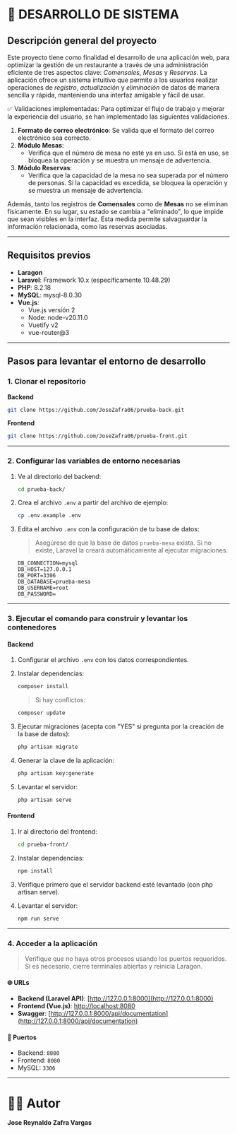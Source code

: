 # 📌 DESARROLLO DE SISTEMA

## Descripción general del proyecto

Este proyecto tiene como finalidad el desarrollo de una aplicación web, para optimizar la gestión de un restaurante a través de una administración eficiente de tres aspectos clave: *Comensales*, *Mesas* y *Reservas*. La aplicación ofrece un sistema intuitivo que permite a los usuarios realizar operaciones de 
*registro*, *actualización* y *eliminación* de datos de manera sencilla y rápida, manteniendo una interfaz amigable y fácil de usar.

✅ Validaciones implementadas: Para optimizar el flujo de trabajo y mejorar la experiencia del usuario, se han implementado las siguientes validaciones.

1. **Formato de correo electrónico**: Se valida que el formato del correo electrónico sea correcto.
2. **Módulo Mesas**:
   - Verifica que el número de mesa no esté ya en uso. Si está en uso, se bloquea la operación y se muestra un mensaje de advertencia.
3. **Módulo Reservas**:
   - Verifica que la capacidad de la mesa no sea superada por el número de personas. Si la capacidad es excedida, se bloquea la operación 
   y se muestra un mensaje de advertencia.

Además, tanto los registros de **Comensales** como de **Mesas** no se eliminan físicamente. En su lugar, su estado se cambia a "eliminado", 
lo que impide que sean visibles en la interfaz. Esta medida permite salvaguardar la información relacionada, como las reservas asociadas.

---

## Requisitos previos

- **Laragon**
- **Laravel**: Framework 10.x (específicamente 10.48.29)
- **PHP**: 8.2.18
- **MySQL**: mysql-8.0.30
- **Vue.js**:
  - Vue.js versión 2
  - Node: node-v20.11.0
  - Vuetify v2
  - vue-router@3

---

## Pasos para levantar el entorno de desarrollo

### 1. Clonar el repositorio

**Backend**  
```bash
git clone https://github.com/JoseZafra06/prueba-back.git
```

**Frontend**  
```bash
git clone https://github.com/JoseZafra06/prueba-front.git
```

---

### 2. Configurar las variables de entorno necesarias

1. Ve al directorio del backend:
   ```bash
   cd prueba-back/
   ```

2. Crea el archivo `.env` a partir del archivo de ejemplo:
   ```bash
   cp .env.example .env
   ```

3. Edita el archivo `.env` con la configuración de tu base de datos:
   > Asegúrese de que la base de datos `prueba-mesa` exista. Si no existe, Laravel la creará automáticamente al ejecutar migraciones.

   ```env
   DB_CONNECTION=mysql
   DB_HOST=127.0.0.1
   DB_PORT=3306
   DB_DATABASE=prueba-mesa
   DB_USERNAME=root
   DB_PASSWORD=
   ```

---

### 3. Ejecutar el comando para construir y levantar los contenedores

#### **Backend**

1. Configurar el archivo `.env` con los datos correspondientes.

2. Instalar dependencias:  
   ```bash
   composer install
   ```

   > Si hay conflictos:
   ```bash
   composer update
   ```

3. Ejecutar migraciones (acepta con "YES" si pregunta por la creación de la base de datos): 
   ```bash
   php artisan migrate
   ```

4. Generar la clave de la aplicación:  
   ```bash
   php artisan key:generate
   ```

5. Levantar el servidor:  
   ```bash
   php artisan serve
   ```

#### **Frontend**

1. Ir al directorio del frontend:  
   ```bash
   cd prueba-front/
   ```

2. Instalar dependencias:  
   ```bash
   npm install
   ```
3. Verifique primero que el servidor backend esté levantado (con php artisan serve).

4. Levantar el servidor:  
   ```bash
   npm run serve
   ```

---

### 4. Acceder a la aplicación

> Verifique que no haya otros procesos usando los puertos requeridos. Si es necesario, cierre terminales abiertas y reinicia Laragon.

#### 🌐 URLs

- **Backend (Laravel API)**: [http://127.0.0.1:8000](http://127.0.0.1:8000)
- **Frontend (Vue.js)**: [http://localhost:8080](http://localhost:8080)
- **Swagger**: [http://127.0.0.1:8000/api/documentation](http://127.0.0.1:8000/api/documentation)

#### 🔢 Puertos

- Backend: `8000`  
- Frontend: `8080`  
- MySQL: `3306`

---

# 👨‍💻 Autor
**Jose Reynaldo Zafra Vargas**

